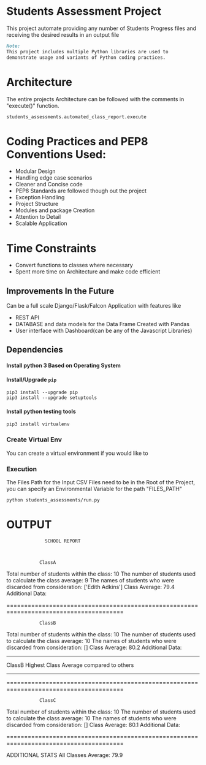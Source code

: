 # Students Assessment Project
This project automate providing any number of Students Progress files
and receiving the desired results in an output file

```markdown
Note:
This project includes multiple Python libraries are used to
demonstrate usage and variants of Python coding practices.
```
# Architecture
The entire projects Architecture can be followed with the comments in "execute()" function.

```markdown
students_assessments.automated_class_report.execute
```


# Coding Practices and PEP8 Conventions Used:
* Modular Design
* Handling edge case scenarios
* Cleaner and Concise code
* PEP8 Standards are followed though out the project
* Exception Handling
* Project Structure
* Modules and package Creation
* Attention to Detail
* Scalable Application

# Time Constraints

* Convert functions to classes where necessary
* Spent more time on Architecture and make code efficient

## Improvements In the Future
Can be a full scale Django/Flask/Falcon Application with features like
* REST API
* DATABASE and data models for the Data Frame Created with Pandas
* User interface with Dashboard(can be any of the Javascript Libraries)

## **Dependencies**
#### Install python 3 Based on Operating System

#### Install/Upgrade `pip`
```bash/cmd/powershell/IDE
pip3 install --upgrade pip
pip3 install --upgrade setuptools
```

#### Install python testing tools
```bash/cmd/powershell/IDE
pip3 install virtualenv
```

### Create Virtual Env
You can create a virtual environment if you would like to


### Execution
The Files Path for the Input CSV Files need to be in the Root of the Project,
you can specify an Environmental Variable for the path "FILES_PATH"

```markdown
python students_assessments/run.py
```




# OUTPUT
                  SCHOOL REPORT



                ClassA
Total number of students within the class: 10
The number of students used to calculate the class average: 9
The names of students who were discarded from consideration: ['Edith Adkins']
Class Average: 79.4
Additional Data:




=======================================================================================

                ClassB
Total number of students within the class: 10
The number of students used to calculate the class average: 10
The names of students who were discarded from consideration: []
Class Average: 80.2
Additional Data:


*** 
ClassB Highest Class Average compared to others 
***



=======================================================================================

                ClassC
Total number of students within the class: 10
The number of students used to calculate the class average: 10
The names of students who were discarded from consideration: []
Class Average: 80.1
Additional Data:




=======================================================================================


   ADDITIONAL STATS
All Classes Average: 79.9
